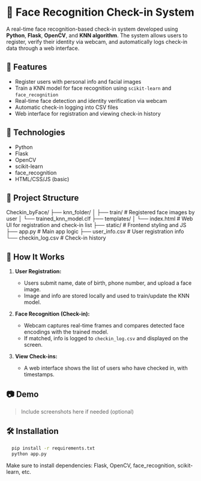 # 👤 Face Recognition Check-in System

A real-time face recognition-based check-in system developed using **Python**, **Flask**, **OpenCV**, and **KNN algorithm**. The system allows users to register, verify their identity via webcam, and automatically logs check-in data through a web interface.

## 🔧 Features

- Register users with personal info and facial images
- Train a KNN model for face recognition using `scikit-learn` and `face_recognition`
- Real-time face detection and identity verification via webcam
- Automatic check-in logging into CSV files
- Web interface for registration and viewing check-in history

## 📌 Technologies

- Python
- Flask
- OpenCV
- scikit-learn
- face_recognition
- HTML/CSS/JS (basic)

## 📁 Project Structure

Checkin_byFace/ ├── knn_folder/ │ ├── train/ # Registered face images by user │ └── trained_knn_model.clf ├── templates/ │ └── index.html # Web UI for registration and check-in list ├── static/ # Frontend styling and JS ├── app.py # Main app logic ├── user_info.csv # User registration info └── checkin_log.csv # Check-in history

## 🚀 How It Works

1. **User Registration:**  
   - Users submit name, date of birth, phone number, and upload a face image.  
   - Image and info are stored locally and used to train/update the KNN model.

2. **Face Recognition (Check-in):**  
   - Webcam captures real-time frames and compares detected face encodings with the trained model.  
   - If matched, info is logged to `checkin_log.csv` and displayed on the screen.

3. **View Check-ins:**  
   - A web interface shows the list of users who have checked in, with timestamps.

## 📷 Demo

> Include screenshots here if needed (optional)

## 🛠 Installation

```bash
  pip install -r requirements.txt
  python app.py
```
Make sure to install dependencies: Flask, OpenCV, face_recognition, scikit-learn, etc.
